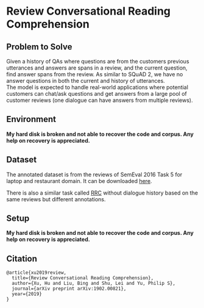 # Review Conversational Reading Comprehension

## Problem to Solve
Given a history of QAs where questions are from the customers previous utterances and answers are spans in a review, and the current question, find answer spans from the review. As similar to SQuAD 2, we have no answer questions in both the current and history of utterances.  
The model is expected to handle real-world applications where potential customers can chat/ask questions and get answers from a large pool of customer reviews (one dialogue can have answers from multiple reviews).

## Environment
**My hard disk is broken and not able to recover the code and corpus. Any help on recovery is appreciated.**

## Dataset
The annotated dataset is from the reviews of SemEval 2016 Task 5 for laptop and restaurant domain.
It can be downloaded [here](https://drive.google.com/file/d/1qSTs7VkamBsxKN2iOAsK40zwAF5f1xo1/view?usp=sharing).

There is also a similar task called [RRC](https://github.com/howardhsu/BERT-for-RRC-ABSA) without dialogue history based on the same reviews but different annotations.

## Setup
**My hard disk is broken and not able to recover the code and corpus. Any help on recovery is appreciated.**

## Citation
```
@article{xu2019review,
  title={Review Conversational Reading Comprehension},
  author={Xu, Hu and Liu, Bing and Shu, Lei and Yu, Philip S},
  journal={arXiv preprint arXiv:1902.00821},
  year={2019}
}
```
